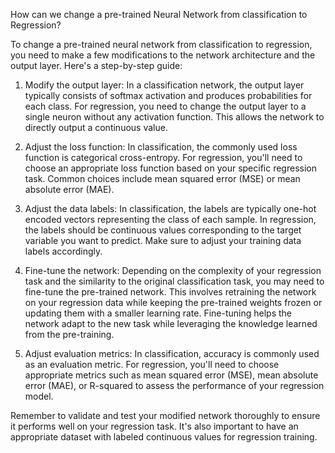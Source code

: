 How can we change a pre-trained Neural Network from classification to Regression?

To change a pre-trained neural network from classification to regression, you need to make a few modifications to the network architecture and the output layer. Here's a step-by-step guide:

1. Modify the output layer: In a classification network, the output layer typically consists of softmax activation and produces probabilities for each class. For regression, you need to change the output layer to a single neuron without any activation function. This allows the network to directly output a continuous value.

2. Adjust the loss function: In classification, the commonly used loss function is categorical cross-entropy. For regression, you'll need to choose an appropriate loss function based on your specific regression task. Common choices include mean squared error (MSE) or mean absolute error (MAE).

3. Adjust the data labels: In classification, the labels are typically one-hot encoded vectors representing the class of each sample. In regression, the labels should be continuous values corresponding to the target variable you want to predict. Make sure to adjust your training data labels accordingly.

4. Fine-tune the network: Depending on the complexity of your regression task and the similarity to the original classification task, you may need to fine-tune the pre-trained network. This involves retraining the network on your regression data while keeping the pre-trained weights frozen or updating them with a smaller learning rate. Fine-tuning helps the network adapt to the new task while leveraging the knowledge learned from the pre-training.

5. Adjust evaluation metrics: In classification, accuracy is commonly used as an evaluation metric. For regression, you'll need to choose appropriate metrics such as mean squared error (MSE), mean absolute error (MAE), or R-squared to assess the performance of your regression model.

Remember to validate and test your modified network thoroughly to ensure it performs well on your regression task. It's also important to have an appropriate dataset with labeled continuous values for regression training.
